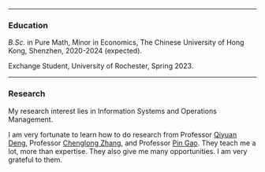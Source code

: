 * * *
### Education
_B.Sc._ in Pure Math, Minor in Economics, The Chinese University of Hong Kong, Shenzhen, 2020-2024 (expected).

Exchange Student, University of Rochester, Spring 2023.

* * *
### Research
My research interest lies in Information Systems and Operations Management.

I am very fortunate to learn how to do research from Professor [Qiyuan Deng](https://myweb.cuhk.edu.cn/dengqiyuan), Professor [Chenglong Zhang](https://myweb.cuhk.edu.cn/zhangchenglong), and Professor [Pin Gao](https://myweb.cuhk.edu.cn/gaopin). They teach me a lot, more than expertise. They also give me many opportunities. I am very grateful to them.
